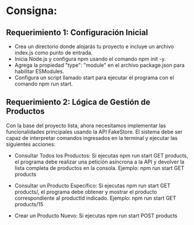 # Consigna:

## Requerimiento 1: Configuración Inicial

  * Crea un directorio donde alojarás tu proyecto e incluye un archivo index.js como punto de entrada.
  * Inicia Node.js y configura npm usando el comando npm init -y.
  * Agrega la propiedad "type": "module" en el archivo package.json para habilitar ESModules.
  * Configura un script llamado start para ejecutar el programa con el comando npm run start.

## Requerimiento 2: Lógica de Gestión de Productos

Con la base del proyecto lista, ahora necesitamos implementar las funcionalidades principales usando la API FakeStore. El sistema debe ser capaz de interpretar comandos ingresados en la terminal y ejecutar las siguientes acciones:

  * Consultar Todos los Productos:
      Si ejecutas npm run start GET products, el programa debe realizar una petición asíncrona a la API y devolver la lista completa de productos en la consola.
      Ejemplo: npm run start GET products

  * Consultar un Producto Específico:
      Si ejecutas npm run start GET products/<productId>, el programa debe obtener y mostrar el producto correspondiente al productId indicado.
      Ejemplo: npm run start GET products/15

  * Crear un Producto Nuevo:
      Si ejecutas npm run start POST products <title> <price> <category>, el programa debe enviar una petición POST a la API para agregar un nuevo producto con los datos proporcionados (title, price, category) y devolver el resultado en la consola.
      Ejemplo: npm run start POST products T-Shirt-Rex 300 remeras

  * Eliminar un Producto:
    Si ejecutas npm run start DELETE products/<productId>, el programa debe enviar una petición DELETE para eliminar el producto correspondiente al productId y devolver la respuesta en la consola.
    Ejemplo: npm run start DELETE products/7

